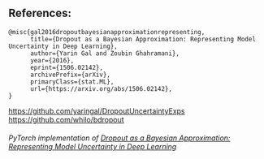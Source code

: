 ## **References**:

```
@misc{gal2016dropoutbayesianapproximationrepresenting,
      title={Dropout as a Bayesian Approximation: Representing Model Uncertainty in Deep Learning}, 
      author={Yarin Gal and Zoubin Ghahramani},
      year={2016},
      eprint={1506.02142},
      archivePrefix={arXiv},
      primaryClass={stat.ML},
      url={https://arxiv.org/abs/1506.02142}, 
}
```

https://github.com/yaringal/DropoutUncertaintyExps
</br>
https://github.com/whilo/bdropout

###### PyTorch implementation of [Dropout as a Bayesian Approximation: Representing Model Uncertainty in Deep Learning](https://arxiv.org/abs/1506.02142)
